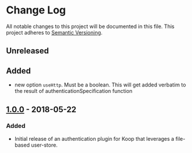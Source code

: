 # Change Log
All notable changes to this project will be documented in this file.
This project adheres to [Semantic Versioning](http://semver.org/).

## Unreleased
## Added
* new option `useHttp`. Must be a boolean. This will get added verbatim to the result of authenticationSpecification function

## [1.0.0] - 2018-05-22
### Added
* Initial release of an authentication plugin for Koop that leverages a file-based user-store.


[1.0.0]: https://github.com/koopjs/koop-auth-direct-file/releases/tag/v1.0.0
